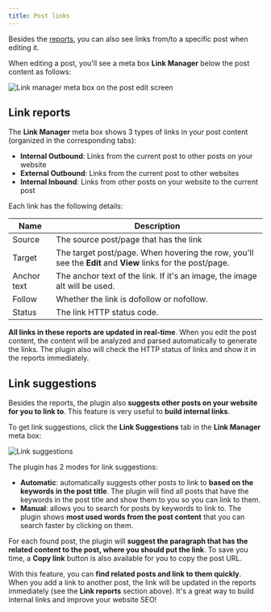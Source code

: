 ```yaml
---
title: Post links
---
```


Besides the [reports](/slim-seo-link-manager/reports/), you can also see links from/to a specific post when editing it.

When editing a post, you'll see a meta box **Link Manager** below the post content as follows:

![Link manager meta box on the post edit screen](https://i.imgur.com/KRhtKna.png)

## Link reports

The **Link Manager** meta box shows 3 types of links in your post content (organized in the corresponding tabs):

- **Internal Outbound**: Links from the current post to other posts on your website
- **External Outbound**: Links from the current post to other websites
- **Internal Inbound**: Links from other posts on your website to the current post

Each link has the following details:

Name|Description
---|---
Source|The source post/page that has the link
Target|The target post/page. When hovering the row, you'll see the **Edit** and **View** links for the post/page.
Anchor text|The anchor text of the link. If it's an image, the image alt will be used.
Follow|Whether the link is dofollow or nofollow.
Status|The link HTTP status code.

**All links in these reports are updated in real-time**. When you edit the post content, the content will be analyzed and parsed automatically to generate the links. The plugin also will check the HTTP status of links and show it in the reports immediately.

## Link suggestions

Besides the reports, the plugin also **suggests other posts on your website for you to link to**. This feature is very useful to **build internal links**.

To get link suggestions, click the **Link Suggestions** tab in the **Link Manager** meta box:

![Link suggestions](https://i.imgur.com/VoTDofB.png)

The plugin has 2 modes for link suggestions:

- **Automatic**: automatically suggests other posts to link to **based on the keywords in the post title**. The plugin will find all posts that have the keywords in the post title and show them to you so you can link to them.
- **Manual**: allows you to search for posts by keywords to link to. The plugin shows **most used words from the post content** that you can search faster by clicking on them.

For each found post, the plugin will **suggest the paragraph that has the related content to the post, where you should put the link**. To save you time, a **Copy link** button is also available for you to copy the post URL.

With this feature, you can **find related posts and link to them quickly**. When you add a link to another post, the link will be updated in the reports immediately (see the **Link reports** section above). It's a great way to build internal links and improve your website SEO!